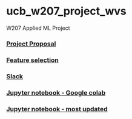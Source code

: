 # ucb_w207_project_wvs
W207 Applied ML Project
### [Project Proposal](https://docs.google.com/document/d/1HFBItpqTPGCUiYho24AO586iblVFDwQmnjJ06mZX0kk/edit)
### [Feature selection](https://docs.google.com/spreadsheets/d/12bEzsJ2b3kLqW0I8Zmp62Ajh3bas05tj2mzqN5cY87c/edit)
### [Slack](https://app.slack.com/client/T0WA5NWKG/C0310PXRN9G)
### [Jupyter notebook - Google colab](https://colab.research.google.com/drive/1364zbl7m8oOnP-XHo1sa0721n7PMD64v#scrollTo=f02b66ed)
### [Jupyter notebook - most updated](https://github.com/victorchenberkeley/ucb_w207_project_wvs/blob/main/data/data_preprocessing.ipynb)
